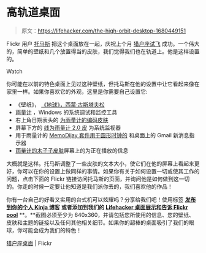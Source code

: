 # 高轨道桌面

> 原文：<https://lifehacker.com/the-high-orbit-desktop-1680449151>

Flickr 用户 [托马斯](https://www.flickr.com/photos/129859993@N06/) 把这个桌面放在一起，庆祝上个月 [猎户座试飞](http://www.nasa.gov/exploration/systems/orion/) 成功。一个伟大的，简单的壁纸和几个放置得当的皮肤，我们觉得我们也在轨道上。他是这样设置的。

Watch

你可能在以前的特色桌面上见过这种壁纸，但托马斯在他的设置中让它看起来像在家里一样。如果你喜欢它的外观，这里是你需要自己设置它:

*   《壁纸》， [《地球》，西蒙·古斯塔夫松](http://simpledesktops.com/browse/desktops/2010/mar/01/earth/)
*   [雨量计](http://rainmeter.net/) ，Windows 的系统调试和监控工具
*   右上角日期表头的 [为雨量计的编码皮肤](http://lilshizzy.deviantart.com/art/Rainmeter-Encoded-v1-2-3-215992941)
*   屏幕下方的 [线为雨量计 2.0 皮](http://rasylver.deviantart.com/art/Lines-2-0-154719861) 为系统监视器
*   用于雨量计的 [MemoDijay 套件用于圆形时钟的](http://dijaysazon.deviantart.com/art/MemoDijay-s-Suite-213346436) 和桌面上的 Gmail 新消息指示器
*   [雨量计的木子子皮肤](http://nomnuggetnom.deviantart.com/art/Muziko-for-Rainmeter-314928622)屏幕上的为正在播放的信息

大概就是这样。托马斯调整了一些皮肤的文本大小，使它们在他的屏幕上看起来更好，你可以在你的设置上做同样的事情。如果你有关于如何设置一切或使其工作的问题，点击下面的 Flickr 链接访问托马斯的页面，并询问他是如何做到这一切的。你走的时候一定要让他知道是我们派你去的，我们喜欢他的作品！

你有一台自己的好看又实用的台式机可以炫耀吗？分享给我们吧！使用标签 [**发布到你的个人 Kinja 博客**](http://kinja.com/desktop-showcase) **或者添加到我们的** [**Lifehacker 桌面展示和告诉 Flickr pool**](http://www.flickr.com/groups/lifehacker-desktop-showandtell/) **。**截图必须至少为 640x360，并请包括您所使用的信息、您的壁纸、皮肤和主题的链接以及任何其他相关细节。如果你的超棒的桌面吸引了我们的眼球，你可能会成为我们的特色！

[猎户座桌面](https://www.flickr.com/photos/129859993@N06/15765927130/in/pool-lifehacker-desktop-showandtell) | Flickr